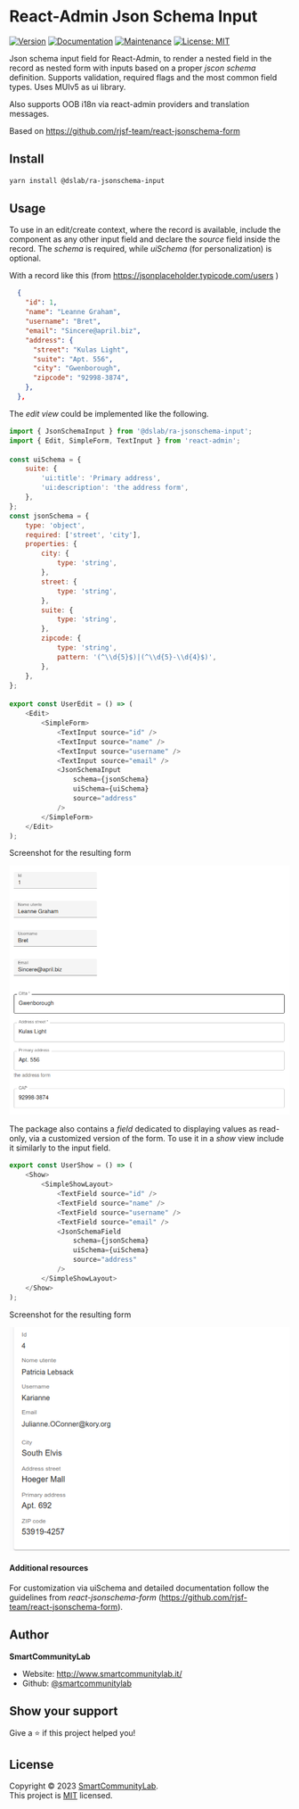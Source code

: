 # React-Admin Json Schema Input

[![Version](https://img.shields.io/npm/v/@dslab/ra-jsonschema-input.svg)](https://www.npmjs.com/package/@dslab/ra-jsonschema-input)
[![Documentation](https://img.shields.io/badge/documentation-yes-brightgreen.svg)](https://github.com/smartcommunitylab/react-admin-packages/blob/master/packages/ra-jsonschema-input/README.md)
[![Maintenance](https://img.shields.io/badge/Maintained%3F-yes-green.svg)](https://github.com/smartcommunitylab/react-admin-packages/graphs/commit-activity)
[![License: MIT](https://img.shields.io/badge/license-MIT-yellow)](https://github.com/smartcommunitylab/react-admin-packages/blob/master/LICENSE)

Json schema input field for React-Admin, to render a nested field in the record as nested form with inputs based on a proper _jscon schema_ definition.
Supports validation, required flags and the most common field types. Uses MUIv5 as ui library.

Also supports OOB i18n via react-admin providers and translation messages.

Based on https://github.com/rjsf-team/react-jsonschema-form

## Install

```sh
yarn install @dslab/ra-jsonschema-input
```

## Usage

To use in an edit/create context, where the record is available, include the component as any other input field and declare the _source_ field inside the record.
The _schema_ is required, while _uiSchema_ (for personalization) is optional.

With a record like this (from https://jsonplaceholder.typicode.com/users )

```json
  {
    "id": 1,
    "name": "Leanne Graham",
    "username": "Bret",
    "email": "Sincere@april.biz",
    "address": {
      "street": "Kulas Light",
      "suite": "Apt. 556",
      "city": "Gwenborough",
      "zipcode": "92998-3874",
    },
  },
```

The _edit view_ could be implemented like the following.

```javascript
import { JsonSchemaInput } from '@dslab/ra-jsonschema-input';
import { Edit, SimpleForm, TextInput } from 'react-admin';

const uiSchema = {
    suite: {
        'ui:title': 'Primary address',
        'ui:description': 'the address form',
    },
};
const jsonSchema = {
    type: 'object',
    required: ['street', 'city'],
    properties: {
        city: {
            type: 'string',
        },
        street: {
            type: 'string',
        },
        suite: {
            type: 'string',
        },
        zipcode: {
            type: 'string',
            pattern: '(^\\d{5}$)|(^\\d{5}-\\d{4}$)',
        },
    },
};

export const UserEdit = () => (
    <Edit>
        <SimpleForm>
            <TextInput source="id" />
            <TextInput source="name" />
            <TextInput source="username" />
            <TextInput source="email" />
            <JsonSchemaInput
                schema={jsonSchema}
                uiSchema={uiSchema}
                source="address"
            />
        </SimpleForm>
    </Edit>
);
```

Screenshot for the resulting form

![Form screenshot](assets/form-screenshot.png)

The package also contains a _field_ dedicated to displaying values as read-only, via a customized version of the form.
To use it in a _show_ view include it similarly to the input field.

```javascript
export const UserShow = () => (
    <Show>
        <SimpleShowLayout>
            <TextField source="id" />
            <TextField source="name" />
            <TextField source="username" />
            <TextField source="email" />
            <JsonSchemaField
                schema={jsonSchema}
                uiSchema={uiSchema}
                source="address"
            />
        </SimpleShowLayout>
    </Show>
);
```

Screenshot for the resulting form

![Field screenshot](assets/field-screenshot.png)

#### Additional resources

For customization via uiSchema and detailed documentation follow the guidelines from _react-jsonschema-form_ (https://github.com/rjsf-team/react-jsonschema-form).

## Author

**SmartCommunityLab**

-   Website: http://www.smartcommunitylab.it/
-   Github: [@smartcommunitylab](https://github.com/smartcommunitylab)

## Show your support

Give a ⭐️ if this project helped you!

## License

Copyright © 2023 [SmartCommunityLab](https://github.com/smartcommunitylab).<br />
This project is [MIT](https://github.com/smartcommunitylab/react-admin-packages/blob/master/LICENSE) licensed.
